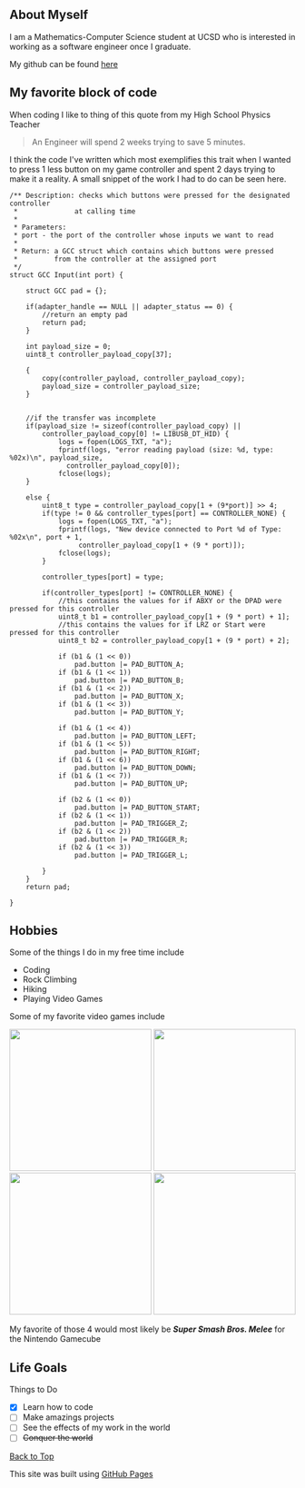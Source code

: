 



## About Myself

I am a Mathematics-Computer Science student at UCSD who is interested in working as a software engineer once I graduate.

My github can be found [here](https://github.com/RucksP)


## My favorite block of code

When coding I like to thing of this quote from my High School Physics Teacher

> An Engineer will spend 2 weeks trying to save 5 minutes.

I think the code I've written which most exemplifies this trait when I wanted to press 1 less button on my game controller and spent 2 days trying to make it a reality.
A  small snippet of the work I had to do can be seen here.

``` 
/** Description: checks which buttons were pressed for the designated controller
 *              at calling time
 *
 * Parameters:
 * port - the port of the controller whose inputs we want to read
 * 
 * Return: a GCC struct which contains which buttons were pressed
 *         from the controller at the assigned port
 */
struct GCC Input(int port) {

    struct GCC pad = {};

    if(adapter_handle == NULL || adapter_status == 0) {
        //return an empty pad
        return pad;
    }

    int payload_size = 0;
    uint8_t controller_payload_copy[37];

    {
        copy(controller_payload, controller_payload_copy);
        payload_size = controller_payload_size;
    }

    
    //if the transfer was incomplete
    if(payload_size != sizeof(controller_payload_copy) ||
        controller_payload_copy[0] != LIBUSB_DT_HID) {
            logs = fopen(LOGS_TXT, "a");
            fprintf(logs, "error reading payload (size: %d, type: %02x)\n", payload_size,
              controller_payload_copy[0]);
            fclose(logs);
    }

    else {
        uint8_t type = controller_payload_copy[1 + (9*port)] >> 4;
        if(type != 0 && controller_types[port] == CONTROLLER_NONE) {
            logs = fopen(LOGS_TXT, "a");
            fprintf(logs, "New device connected to Port %d of Type: %02x\n", port + 1,
                 controller_payload_copy[1 + (9 * port)]);
            fclose(logs);
        }
        
        controller_types[port] = type;

        if(controller_types[port] != CONTROLLER_NONE) {
            //this contains the values for if ABXY or the DPAD were pressed for this controller
            uint8_t b1 = controller_payload_copy[1 + (9 * port) + 1];
            //this contains the values for if LRZ or Start were pressed for this controller
            uint8_t b2 = controller_payload_copy[1 + (9 * port) + 2];
        
            if (b1 & (1 << 0))
                pad.button |= PAD_BUTTON_A;
            if (b1 & (1 << 1))
                pad.button |= PAD_BUTTON_B;
            if (b1 & (1 << 2))
                pad.button |= PAD_BUTTON_X;
            if (b1 & (1 << 3))
                pad.button |= PAD_BUTTON_Y;

            if (b1 & (1 << 4))
                pad.button |= PAD_BUTTON_LEFT;
            if (b1 & (1 << 5))
                pad.button |= PAD_BUTTON_RIGHT;
            if (b1 & (1 << 6))
                pad.button |= PAD_BUTTON_DOWN;
            if (b1 & (1 << 7))
                pad.button |= PAD_BUTTON_UP;

            if (b2 & (1 << 0))
                pad.button |= PAD_BUTTON_START;
            if (b2 & (1 << 1))
                pad.button |= PAD_TRIGGER_Z;
            if (b2 & (1 << 2))
                pad.button |= PAD_TRIGGER_R;
            if (b2 & (1 << 3))
                pad.button |= PAD_TRIGGER_L;

        }
    }
    return pad;

}
```
## Hobbies

Some of the things I do in my free time include

 - Coding
 - Rock Climbing
 - Hiking
 - Playing Video Games
 
 Some of my favorite video games include
 
 [<img src="https://static-cdn.jtvnw.net/ttv-boxart/Super%20Smash%20Bros.%20Melee.jpg" width ="250"/>](SSBM) [<img src="https://upload.wikimedia.org/wikipedia/en/4/41/Transistor_art.jpg" width ="250"/>](Transistor) [<img src="https://www.mobygames.com/images/covers/l/372094-bastion-xbox-one-front-cover.png" width ="250"/>](Bastion) [<img src="https://upload.wikimedia.org/wikipedia/en/a/ad/Pyre_cover_art.jpg" width ="250"/>](Pyre)
 
 My favorite of those 4 would most likely be **_Super Smash Bros. Melee_** for the Nintendo Gamecube
 
 

## Life Goals

Things to Do

- [x] Learn how to code
- [ ] Make amazings projects
- [ ] See the effects of my work in the world
- [ ] ~~Conquer the world~~

[Back to Top](https://github.com/RucksP/RucksP.github.io/blob/main/README.md#about-myself)

This site was built using [GitHub Pages](https://pages.github.com/)
